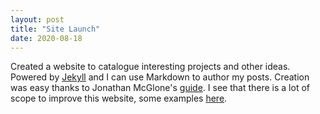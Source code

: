 ```yaml
---
layout: post
title: "Site Launch"
date: 2020-08-18
---
```


Created a website to catalogue interesting projects and other ideas. Powered by [Jekyll](http://jekyllrb.com) and I can use Markdown to author my posts. Creation was easy thanks to Jonathan McGlone's [guide](http://jmcglone.com/guides/github-pages/#css). I see that there is a lot of scope to improve this website, some examples [here](https://jekyllrb.com/showcase/). 
